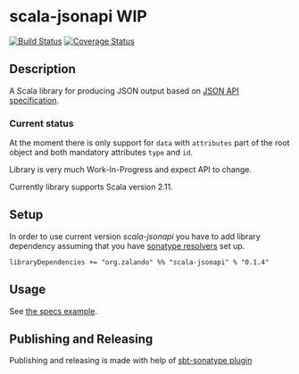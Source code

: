 # scala-jsonapi WIP

[![Build Status](https://travis-ci.org/zalando/scala-jsonapi.svg)](https://travis-ci.org/zalando/scala-jsonapi)
[![Coverage Status](https://coveralls.io/repos/zalando/scala-jsonapi/badge.svg?branch=master&service=github)](https://coveralls.io/github/zalando/scala-jsonapi?branch=master)

## Description

A Scala library for producing JSON output based on [JSON API specification](http://jsonapi.org/). 

### Current status

At the moment there is only support for `data` with `attributes` part of the root object and both mandatory attributes `type` and `id`.

Library is very much Work-In-Progress and expect API to change.

Currently library supports Scala version 2.11.

## Setup

In order to use current version _scala-jsonapi_ you have to add library dependency assuming that you have [sonatype resolvers](http://www.scala-sbt.org/0.13/docs/Resolvers.html#Maven) set up.

    libraryDependencies += "org.zalando" %% "scala-jsonapi" % "0.1.4"

## Usage

See [the specs example](src/test/scala/org/zalando/jsonapi/json/JsonapiJsonFormatSpec.scala).

## Publishing and Releasing

Publishing and releasing is made with help of [sbt-sonatype plugin](https://github.com/xerial/sbt-sonatype)
